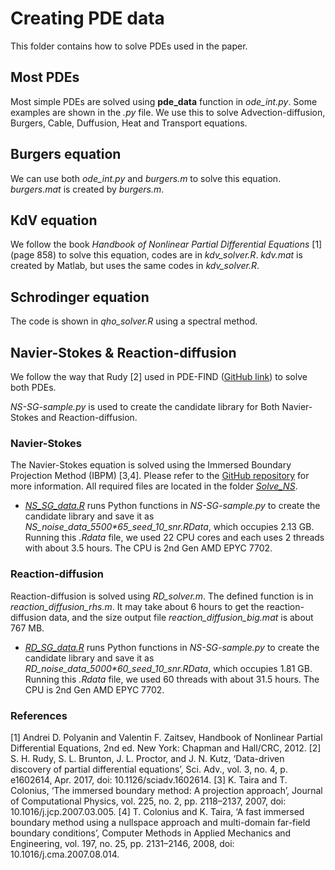 # Creating PDE data 
This folder contains how to solve PDEs used in the paper.

## Most PDEs
Most simple PDEs are solved using **pde_data** function in *ode_int.py*. Some examples are shown in the *.py* file. We use this to solve Advection-diffusion, Burgers, Cable, Duffusion, Heat and Transport equations. 

## Burgers equation
We can use both *ode_int.py* and *burgers.m* to solve this equation. *burgers.mat* is created by *burgers.m*.

## KdV equation
We follow the book *Handbook of Nonlinear Partial Differential Equations* [1] (page 858) to solve this equation, codes are in *kdv_solver.R*. *kdv.mat* is created by Matlab, but uses the same codes in *kdv_solver.R*. 

## Schrodinger equation
The code is shown in *qho_solver.R* using a spectral method.

## Navier-Stokes & Reaction-diffusion
We follow the way that Rudy [2] used in PDE-FIND ([GitHub link](https://github.com/snagcliffs/PDE-FIND/tree/master/Datasets)) to solve both PDEs. 

*NS-SG-sample.py* is used to create the candidate library for Both Navier-Stokes and Reaction-diffusion. 

### Navier-Stokes 
The Navier-Stokes equation is solved using the Immersed Boundary Projection Method (IBPM) [3,4]. Please refer to the [GitHub repository](https://github.com/cwrowley/ibpm) for more information. All required files are located in the folder [*Solve_NS*](./Solve_NS/).
- [*NS_SG_data.R*](./NS_SG_data.R) runs Python functions in *NS-SG-sample.py* to create the candidate library and save it as *NS_noise_data_5500\*65_seed_10_snr.RData*, which occupies 2.13 GB. Running this *.Rdata* file, we used 22 CPU cores and each uses 2 threads with about 3.5 hours. The CPU is 2nd Gen AMD EPYC 7702.

### Reaction-diffusion
Reaction-diffusion is solved using *RD_solver.m*. The defined function is in *reaction_diffusion_rhs.m*. It may take about 6 hours to get the reaction-diffusion data, and the size output file *reaction_diffusion_big.mat* is about 767 MB. 
- [*RD_SG_data.R*](./RD_SG_data.R) runs Python functions in *NS-SG-sample.py* to create the candidate library and save it as *RD_noise_data_5000\*60_seed_10_snr.RData*, which occupies 1.81 GB. Running this *.Rdata* file, we used 60 threads with about 31.5 hours. The CPU is 2nd Gen AMD EPYC 7702.

### References
[1] Andrei D. Polyanin and Valentin F. Zaitsev, Handbook of Nonlinear Partial Differential Equations, 2nd ed. New York: Chapman and Hall/CRC, 2012.
[2] S. H. Rudy, S. L. Brunton, J. L. Proctor, and J. N. Kutz, ‘Data-driven discovery of partial differential equations’, Sci. Adv., vol. 3, no. 4, p. e1602614, Apr. 2017, doi: 10.1126/sciadv.1602614.
[3] K. Taira and T. Colonius, ‘The immersed boundary method: A projection approach’, Journal of Computational Physics, vol. 225, no. 2, pp. 2118–2137, 2007, doi: 10.1016/j.jcp.2007.03.005.
[4] T. Colonius and K. Taira, ‘A fast immersed boundary method using a nullspace approach and multi-domain far-field boundary conditions’, Computer Methods in Applied Mechanics and Engineering, vol. 197, no. 25, pp. 2131–2146, 2008, doi: 10.1016/j.cma.2007.08.014.

